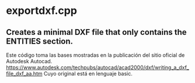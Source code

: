# exportdxf.cpp
Creates a minimal DXF file that only contains the ENTITIES section. 
----------------------------------------------------------------------------
Este código toma las bases mostradas en la publicación del sitio oficial de Autodesk Autocad.
https://www.autodesk.com/techpubs/autocad/acad2000/dxf/writing_a_dxf_file_dxf_aa.htm
Cuyo original está en lenguaje basic.
